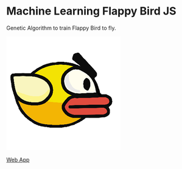 # Machine Learning Flappy Bird JS

Genetic Algorithm to train Flappy Bird to fly.

![Flappy Bird](https://github.com/scalemailted/ml-flappy-bird/blob/main/assets/bird.png)

[Web App](https://scalemailted.github.io/ml-flappy-bird/)

 